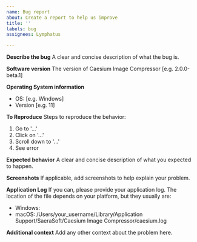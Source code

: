 ```yaml
---
name: Bug report
about: Create a report to help us improve
title: ''
labels: bug
assignees: Lymphatus

---
```


**Describe the bug**
A clear and concise description of what the bug is.

**Software version**
The version of Caesium Image Compressor [e.g. 2.0.0-beta.1]

**Operating System information**
 - OS: [e.g. Windows]
 - Version [e.g. 11]

**To Reproduce**
Steps to reproduce the behavior:
1. Go to '...'
2. Click on '...'
3. Scroll down to '...'
4. See error

**Expected behavior**
A clear and concise description of what you expected to happen.

**Screenshots**
If applicable, add screenshots to help explain your problem.

**Application Log**
If you can, please provide your application log. The location of the file depends on your platform, but they usually are:
- Windows:
- macOS: /Users/your_username/Library/Application Support/SaeraSoft/Caesium Image Compressor/caesium.log

**Additional context**
Add any other context about the problem here.
